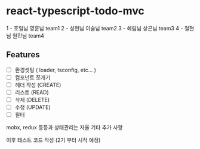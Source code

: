# react-typescript-todo-mvc

1 - 호일님 영훈님 team1
2 - 성현님 이슬님 team2
3 - 혜림님 상곤님 team3
4 - 철현님 원민님 team4

## Features
- [ ] 환경셋팅 ( loader, tsconfig, etc... )
- [ ] 컴포넌트 쪼개기
- [ ] 헤더 작성 (CREATE)
- [ ] 리스트 (READ)
- [ ] 삭제 (DELETE)
- [ ] 수정 (UPDATE)
- [ ] 필터 

mobx, redux 등등과 상태관리는 자율 기타 추가 사항

이후 테스트 코드 작성 (2기 부터 시작 예정)
